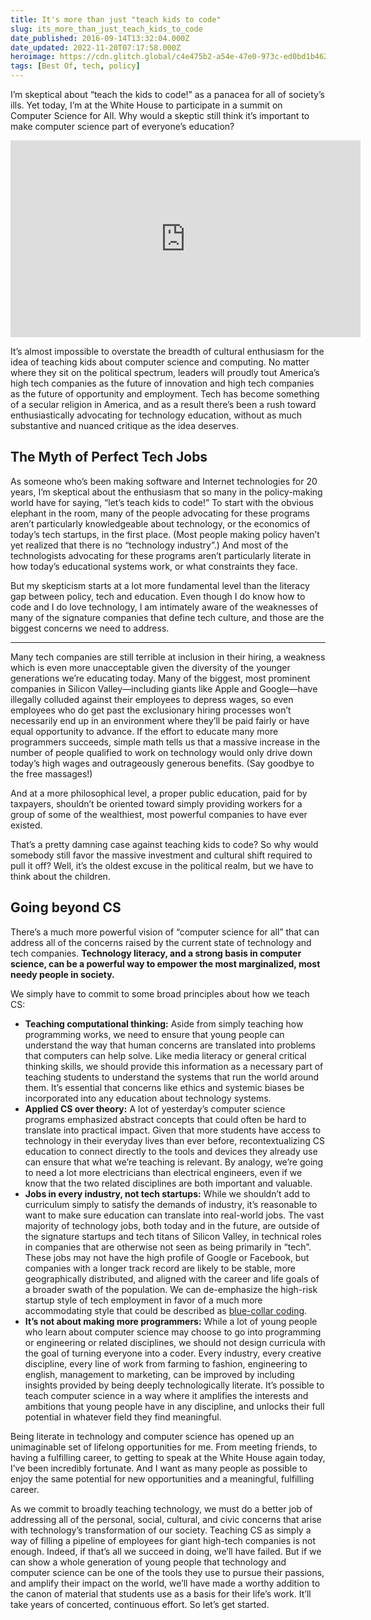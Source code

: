 ```yaml
---
title: It's more than just "teach kids to code"
slug: its_more_than_just_teach_kids_to_code
date_published: 2016-09-14T13:32:04.000Z
date_updated: 2022-11-20T07:17:58.000Z
heroimage: https://cdn.glitch.global/c4e475b2-a54e-47e0-973c-ed0bd1b46262/notebook-notebook.jpeg?v=1669865122148
tags: [Best Of, tech, policy]
---
```


I’m skeptical about “teach the kids to code!” as a panacea for all of society’s ills. Yet today, I’m at the White House to participate in a summit on Computer Science for All. Why would a skeptic still think it’s important to make computer science part of everyone’s education?

<iframe width="560" height="315" src="https://www.youtube-nocookie.com/embed/hiZLuHfvvYI?start=970" title="YouTube video player" frameborder="0" allow="accelerometer; autoplay; clipboard-write; encrypted-media; gyroscope; picture-in-picture" allowfullscreen></iframe>

It’s almost impossible to overstate the breadth of cultural enthusiasm for the idea of teaching kids about computer science and computing. No matter where they sit on the political spectrum, leaders will proudly tout America’s high tech companies as the future of innovation and high tech companies as the future of opportunity and employment. Tech has become something of a secular religion in America, and as a result there’s been a rush toward enthusiastically advocating for technology education, without as much substantive and nuanced critique as the idea deserves.

## The Myth of Perfect Tech Jobs

As someone who’s been making software and Internet technologies for 20 years, I’m skeptical about the enthusiasm that so many in the policy-making world have for saying, “let’s teach kids to code!” To start with the obvious elephant in the room, many of the people advocating for these programs aren’t particularly knowledgeable about technology, or the economics of today’s tech startups, in the first place. (Most people making policy haven’t yet realized that there is no “technology industry”.) And most of the technologists advocating for these programs aren’t particularly literate in how today’s educational systems work, or what constraints they face.

But my skepticism starts at a lot more fundamental level than the literacy gap between policy, tech and education. Even though I do know how to code and I do love technology, I am intimately aware of the weaknesses of many of the signature companies that define tech culture, and those are the biggest concerns we need to address.

---

Many tech companies are still terrible at inclusion in their hiring, a weakness which is even more unacceptable given the diversity of the younger generations we’re educating today. Many of the biggest, most prominent companies in Silicon Valley—including giants like Apple and Google—have illegally colluded against their employees to depress wages, so even employees who do get past the exclusionary hiring processes won’t necessarily end up in an environment where they’ll be paid fairly or have equal opportunity to advance. If the effort to educate many more programmers succeeds, simple math tells us that a massive increase in the number of people qualified to work on technology would only drive down today’s high wages and outrageously generous benefits. (Say goodbye to the free massages!)

And at a more philosophical level, a proper public education, paid for by taxpayers, shouldn’t be oriented toward simply providing workers for a group of some of the wealthiest, most powerful companies to have ever existed.

That’s a pretty damning case against teaching kids to code? So why would somebody still favor the massive investment and cultural shift required to pull it off? Well, it’s the oldest excuse in the political realm, but we have to think about the children.

## Going beyond CS

There’s a much more powerful vision of “computer science for all” that can address all of the concerns raised by the current state of technology and tech companies. **Technology literacy, and a strong basis in computer science, can be a powerful way to empower the most marginalized, most needy people in society.**

We simply have to commit to some broad principles about how we teach CS:

- **Teaching computational thinking:** Aside from simply teaching how programming works, we need to ensure that young people can understand the way that human concerns are translated into problems that computers can help solve. Like media literacy or general critical thinking skills, we should provide this information as a necessary part of teaching students to understand the systems that run the world around them. It’s essential that concerns like ethics and systemic biases be incorporated into any education about technology systems.
- **Applied CS over theory:** A lot of yesterday’s computer science programs emphasized abstract concepts that could often be hard to translate into practical impact. Given that more students have access to technology in their everyday lives than ever before, recontextualizing CS education to connect directly to the tools and devices they already use can ensure that what we’re teaching is relevant. By analogy, we’re going to need a lot more electricians than electrical engineers, even if we know that the two related disciplines are both important and valuable.
- **Jobs in every industry, not tech startups:** While we shouldn’t add to curriculum simply to satisfy the demands of industry, it’s reasonable to want to make sure education can translate into real-world jobs. The vast majority of technology jobs, both today and in the future, are outside of the signature startups and tech titans of Silicon Valley, in technical roles in companies that are otherwise not seen as being primarily in “tech”. These jobs may not have the high profile of Google or Facebook, but companies with a longer track record are likely to be stable, more geographically distributed, and aligned with the career and life goals of a broader swath of the population. We can de-emphasize the high-risk startup style of tech employment in favor of a much more accommodating style that could be described as [blue-collar coding](__GHOST_URL__/2012/10/the-blue-collar-coder.html).
- **It’s not about making more programmers:** While a lot of young people who learn about computer science may choose to go into programming or engineering or related disciplines, we should not design curricula with the goal of turning everyone into a coder. Every industry, every creative discipline, every line of work from farming to fashion, engineering to english, management to marketing, can be improved by including insights provided by being deeply technologically literate. It’s possible to teach computer science in a way where it amplifies the interests and ambitions that young people have in any discipline, and unlocks their full potential in whatever field they find meaningful.

Being literate in technology and computer science has opened up an unimaginable set of lifelong opportunities for me. From meeting friends, to having a fulfilling career, to getting to speak at the White House again today, I’ve been incredibly fortunate. And I want as many people as possible to enjoy the same potential for new opportunities and a meaningful, fulfilling career.

As we commit to broadly teaching technology, we must do a better job of addressing all of the personal, social, cultural, and civic concerns that arise with technology’s transformation of our society. Teaching CS as simply a way of filling a pipeline of employees for giant high-tech companies is not enough. Indeed, if that’s all we succeed in doing, we’ll have failed. But if we can show a whole generation of young people that technology and computer science can be one of the tools they use to pursue their passions, and amplify their impact on the world, we’ll have made a worthy addition to the canon of material that students use as a basis for their life’s work. It’ll take years of concerted, continuous effort. So let’s get started.
